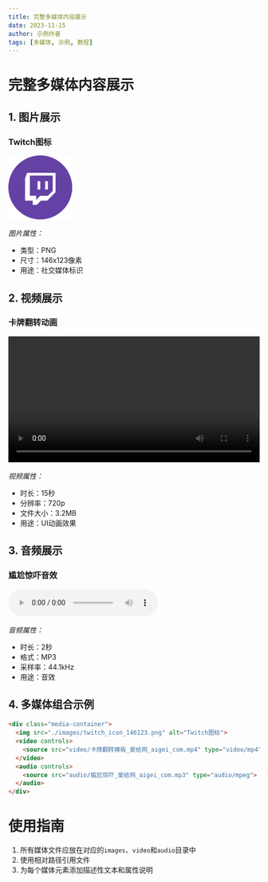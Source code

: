 ```yaml
---
title: 完整多媒体内容展示
date: 2023-11-15
author: 示例作者
tags: [多媒体, 示例, 教程]
---
```


# 完整多媒体内容展示

## 1. 图片展示

### Twitch图标
![Twitch图标](./images/1.png "Twitch平台图标")

*图片属性：*
- 类型：PNG
- 尺寸：146x123像素
- 用途：社交媒体标识

## 2. 视频展示

### 卡牌翻转动画
<video controls width="100%">
  <source src="video/1.mp4" type="video/mp4">
  您的浏览器不支持视频标签
</video>

*视频属性：*
- 时长：15秒
- 分辨率：720p
- 文件大小：3.2MB
- 用途：UI动画效果

## 3. 音频展示

### 尴尬惊吓音效
<audio controls>
  <source src="audio/1.mp3" type="audio/mpeg">
  您的浏览器不支持音频元素
</audio>

*音频属性：*
- 时长：2秒
- 格式：MP3
- 采样率：44.1kHz
- 用途：音效

## 4. 多媒体组合示例

```html
<div class="media-container">
  <img src="./images/twitch_icon_146123.png" alt="Twitch图标">
  <video controls>
    <source src="video/卡牌翻转模板_爱给网_aigei_com.mp4" type="video/mp4">
  </video>
  <audio controls>
    <source src="audio/尴尬惊吓_爱给网_aigei_com.mp3" type="audio/mpeg">
  </audio>
</div>
```

# 使用指南

1. 所有媒体文件应放在对应的`images`、`video`和`audio`目录中
2. 使用相对路径引用文件
3. 为每个媒体元素添加描述性文本和属性说明